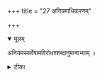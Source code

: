 +++
title = "27 अनियमाधिकरणम्"

+++


<details open><summary>मूलम्</summary>

अनियमस्सर्वेषामविरोधश्शब्दानुमानाभ्याम् ।
</details>



<details><summary>टीका</summary>

सर्वेषामविशेषेण ह्यर्चिरादिकया गतिः । श्रुतिस्मृत्यविरोधाय निश्चिता मुनिसत्तमैः ॥ [388]
</details>

